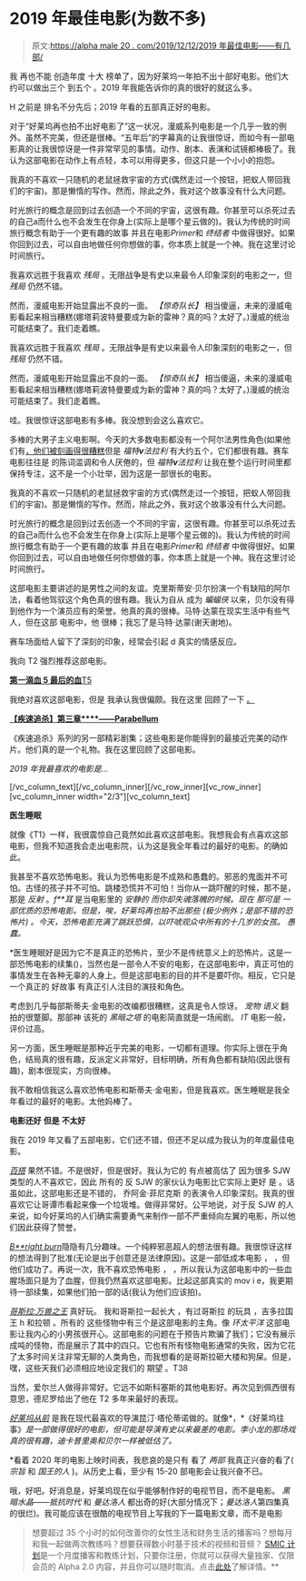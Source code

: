 # 2019 年最佳电影(为数不多)

> 原文:[https://alpha male 20 . com/2019/12/12/2019 年最佳电影——有几部/](https://alphamale20.com/2019/12/12/the-best-movies-of-2019-what-few-there-were/)

我 再也不能 创造年度 十大 榜单了，因为好莱坞一年拍不出十部好电影。他们大约可以做出三个 到五个 。2019 年我能告诉你的真的很好的就这么多。

H 之前是 排名不分先后；2019 年看的五部真正好的电影。

对于“好莱坞再也拍不出好电影了”这一状况，漫威系列电影是一个几乎一致的例外。虽然不完美，但还是很棒。“五年后”的字幕真的让我很惊讶，而如今有一部电影真的让我很惊讶是一件非常罕见的事情。动作、剧本、表演和试镜都棒极了。我认为这部电影在动作上有点轻，本可以用得更多，但这只是一个小小的抱怨。

我真的不喜欢一只随机的老鼠拯救宇宙的方式(偶然走过一个按钮，把蚁人带回我们的宇宙)。那是懒惰的写作。然而，除此之外，我对这个故事没有什么大问题。

时光旅行的概念是回到过去创造一个不同的宇宙，这很有趣。你甚至可以杀死过去的自己a而什么也不会发生在你身上(实际上是哪个星云做的)。我认为传统的时间旅行概念有助于一个更有趣的故事 并且在电影*Primer*和 *终结者* 中做得很好。如果你回到过去，可以自由地做任何你想做的事，你本质上就是一个神。我在这里讨论时间旅行[](https://calebjonesblog.com/time-travel-2/)。

我喜欢远胜于我喜欢 *残局* 。无限战争是有史以来最令人印象深刻的电影之一，但 *残局* 仍然不错。

然而，漫威电影开始显露出不良的一面。 *【惊奇队长】* 相当傻逼，未来的漫威电影看起来相当糟糕(娜塔莉波特曼要成为新的雷神？真的吗？太好了。)漫威的统治可能结束了。我们走着瞧。

我喜欢远胜于我喜欢 *残局* 。无限战争是有史以来最令人印象深刻的电影之一，但 *残局* 仍然不错。

然而，漫威电影开始显露出不良的一面。 *【惊奇队长】* 相当傻逼，未来的漫威电影看起来相当糟糕(娜塔莉波特曼要成为新的雷神？真的吗？太好了。)漫威的统治可能结束了。我们走着瞧。

哇。我很惊讶这部电影有多棒。我没想到会这么喜欢它。

多棒的大男子主义电影啊。今天的大多数电影都没有一个阿尔法男性角色(如果他们有[，他们被刻画得很糟糕](https://blackdragonblog.com/2012/12/02/the-sexual-escapades-of-1960s-james-bond/)但是 *福特**v**法拉利* 有大约五个，它们都很有趣。赛车电影往往是 的陈词滥调和令人厌倦的，但 *福特**v**法拉利* 让我在整个运行时间里都保持专注，这不是一个小壮举，因为这是一部很长的电影。

我真的不喜欢一只随机的老鼠拯救宇宙的方式(偶然走过一个按钮，把蚁人带回我们的宇宙)。那是懒惰的写作。然而，除此之外，我对这个故事没有什么大问题。

时光旅行的概念是回到过去创造一个不同的宇宙，这很有趣。你甚至可以杀死过去的自己a而什么也不会发生在你身上(实际上是哪个星云做的)。我认为传统的时间旅行概念有助于一个更有趣的故事 并且在电影*Primer*和 *终结者* 中做得很好。如果你回到过去，可以自由地做任何你想做的事，你本质上就是一个神。我在这里讨论时间旅行[](https://calebjonesblog.com/time-travel-2/)。

这部电影主要讲述的是男性之间的友谊。克里斯蒂安·贝尔扮演一个有缺陷的阿尔法，看着他驾驭这个角色真的很有趣。我认为自从 成为 *蝙蝠侠* 以来，贝尔没有得到他作为一个演员应有的荣誉。他真的真的很棒。马特·达蒙在现实生活中有些气人，但在这部 电影中，他 很棒；我忘了是马特·达蒙(谢天谢地)。

赛车场面给人留下了深刻的印象，经常会引起 d 真实的情感反应。

我向 T2 强烈推荐这部电影。

[**第一滴血 5 最后的血**T5](https://amzn.to/34qGke3)

我绝对喜欢这部电影，但是 我承认我很偏颇。我在这里 回顾了一下 [。](https://calebjonesblog.com/movie-review-rambo-last-blood/)

[**【疾速追杀】第三章****——Parabellum**](https://amzn.to/36GvtOE)

《疾速追杀》系列的另一部精彩剧集；这些电影是你能得到的最接近完美的动作片。他们真的是一个礼物。我在这里回顾了这部电影[](https://calebjonesblog.com/movie-review-john-wick-chapter-3-parabellum/)。

*2019 年我最喜欢的电影是…*

[/vc_column_text][/vc_column_inner][/vc_row_inner][vc_row_inner][vc_column_inner width="2/3"][vc_column_text]

**医生睡眠**

就像《T1》一样，我很震惊自己竟然如此喜欢这部电影。我想我会有点喜欢这部电影，但我不知道我会走出电影院，认为这是我全年看过的最好的电影。的确如此。

我甚至不喜欢恐怖电影。我认为恐怖电影是不成熟和愚蠢的。邪恶的鬼面并不可怕。古怪的孩子并不可怕。跳楼恐慌并不可怕！当你从一跳吓醒的时候，那不是，那是 *反射* 。*f**耳* 是当电影里的 *安静的* *而你却失魂落魄的时候。现在 *那可是* 一部优质的恐怖电影。但是，唉，好莱坞再也拍不出那些 (极少例外；是部不错的恐怖片) 。今天，恐怖电影充满了跳跃恐惧，以吓唬观众中所有的十几岁的女孩。 愚蠢。*

 *医生睡眠好是因为它不是真正的恐怖片，至少不是传统意义上的恐怖片。这是一部恐怖电影的续集()，当然也是一部令人不安的电影，在这部电影中，真正可怕的事情发生在各种无辜的人身上。但是这部电影的目的并不是要吓你。相反，它只是一个真正的 好故事 有真正引人注目的演技和角色。

考虑到几乎每部斯蒂夫·金电影的改编都很糟糕，这真是令人惊讶。 *宠物* *语义* 翻拍的很蹩脚。那部神 该死的 *黑暗之塔* 的电影简直就是一场闹剧。 *IT* 电影一般，评价过高。

另一方面，医生睡眠是那种近乎完美的电影，一切都有道理。你实际上很在乎角色，结局真的很有趣，反派定义非常好，目标明确，所有角色都有缺陷(因此很有趣)，剧本很现实，方向很棒。

我不敢相信我这么喜欢恐怖电影和斯蒂夫·金电影，但是我喜欢。医生睡眠是我全年看过的最好的电影。太他妈棒了。

**电影还好** **但是** **不太好**

我在 2019 年又看了五部电影，它们还不错，但还不足以成为我认为的年度最佳电影。

[*百搭*](https://amzn.to/35tfNOz) 果然不错。不是很好，但是很好。我认为它的 有点被高估了 因为很多 SJW 类型的人不喜欢它，因此 所有的 反 SJW 的家伙认为电影比它实际上更好 是 。话虽如此，这部电影还是不错的， 乔阿金·菲尼克斯 的表演令人印象深刻。我真的很喜欢它让哥谭市看起来像一个垃圾堆。做得非常好。公平地说，对于反 SJW 的人来说，如今好莱坞的人们确实需要勇气来制作一部不严重倾向左翼的电影，所以他们因此获得了赞誉。

[*B**right burn*](https://amzn.to/2POy16h)隐隐有几分趣味。一个纯粹邪恶超人的想法很有趣。我很惊讶这样的想法得到了批准(无论是出于创意还是法律原因)。这是一部低成本电影 ， ，但他们成功了。再说一次，我不喜欢恐怖电影 ， ，所以我认为这部电影中的一些血腥场面只是为了血腥，但我仍然喜欢这部电影。比起这部真实的 mov i e，我更期待一部续集，如果他们拍一部的话(我认为他们应该拍)。

[*哥斯拉:万兽之王*](https://amzn.to/38GPKVW) 真好玩。 我和哥斯拉一起长大 ，有过哥斯拉 的玩具 ，吉多拉国王 h 和拉顿 。所有的 这些怪物中有三个是这部电影的主角。像 *环太平洋* 这部电影让我内心的小男孩很开心。这部电影的问题在于预告片欺骗了我们；它没有展示成吨的怪物，而是展示了其中的四只。它也有所有怪物电影通常的失败，因为它花了太多时间关注非常无聊的人类角色，而我想看的是哥斯拉砸大楼和狗屎。但是，嘿，这些天我们必须相应地设定我们的 期望 。T38

当然，爱尔兰人做得非常好。它远不如斯科塞斯的其他电影好。再次见到佩西很有意思，德尼罗给出了他在 T2 多年来最好的表现。

[*好莱坞从前*](https://amzn.to/38IMKZm) 是我在现代最喜欢的导演昆汀·塔伦蒂诺做的。就像*，*《好莱坞往事》*是一部做得很好的电影，但可能是导演有史以来最差的电影。李小龙的那场戏真的很有趣，迪卡普里奥和贝尔一样被低估了。*

 *看着 2020 年的电影上映时间表，我悲哀的是只有 看了 *两部* 我真正兴奋的看了( *宗旨* 和 *国王的人* )。从历史上看，至少有 15-20 部电影会让我兴奋不已。

哦，好吧。好消息是，好莱坞现在似乎能够制作好的电视节目，而不是电影。 *黑暗水晶——抵抗时代* 和 *曼达洛人* 都出奇的好(大部分情况下；*曼达洛人*第四集真的很烂)。我可能应该在很酷的电视节目上写我的下一篇电影文章，而不是电影

> 想要超过 35 个小时的如何改善你的女性生活和财务生活的播客吗？想每月和我一起做两次教练吗？想要获得数小时基于技术的视频和音频？ [SMIC 计划](https://alphamale20.kartra.com/page/vIL17)是一个月度播客和教练计划，只要你注册，你就可以获得大量独家、仅限会员的 Alpha 2.0 内容，并且你可以随时取消。点击[此处](https://alphamale20.kartra.com/page/vIL17)了解详情。**